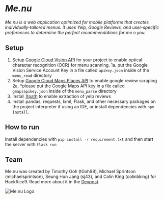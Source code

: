 # *Me.nu*

*Me.nu is a web application optimized for mobile platforms that creates individually-tailored menus. It uses
 Yelp, Google Reviews, and user-specific preferences to determine the perfect recommendations for me n you.* 

## Setup 
1. Setup [Google Cloud Vision API](https://cloud.google.com/vision/docs/before-you-begin) for your project to enable optical character recognition (OCR) for menu scanning.
    1a. put the Google Vision Service Account Key in a file called <code>apikey.json</code> inside of the <code>menu_read</code> directory 
2. Setup [Google Cloud Maps Places API](https://developers.google.com/places/web-service/intro) to enable google review scraping
   2a. *please put the Google Maps API key in a file called <code>gmapsapikey.json</code> inside of the <code>menu_parse</code> directory
3. Install [Xpath](https://docs.scrapy.org/en/xpath-tutorial/topics/xpath-tutorial.html) to enable extraction of yelp reviews
4. Install pandas, requests, lxml, Flask, and other necessary packages on the project interpreter if using an IDE, 
or install dependencies with <code>npm install</code>.

## How to run
Install dependencies with ```pip install -r requirement.txt``` and then start the server with ```flask run```

## Team
Me.nu was created by Timothy Goh (tGoh98), Michael Sprintson (michaelsprintson), Seung Hun Jang (sj43), and Colin King (colinbking) for HackRice9. Read more about it in the [Devpost](https://devpost.com/software/me-nu).

![Me.nu Logo](https://github.com/michaelsprintson/me.nu/blob/tim/menu_read/static/images/menuLogo.png)
